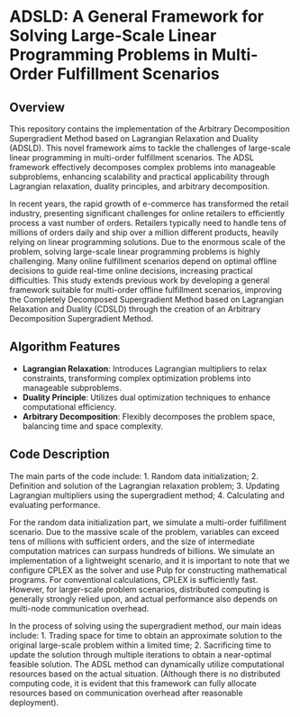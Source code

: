 # ADSLD: A General Framework for Solving Large-Scale Linear Programming Problems in Multi-Order Fulfillment Scenarios

## Overview

This repository contains the implementation of the Arbitrary Decomposition Supergradient Method based on Lagrangian Relaxation and Duality (ADSLD). This novel framework aims to tackle the challenges of large-scale linear programming in multi-order fulfillment scenarios. The ADSL framework effectively decomposes complex problems into manageable subproblems, enhancing scalability and practical applicability through Lagrangian relaxation, duality principles, and arbitrary decomposition.

In recent years, the rapid growth of e-commerce has transformed the retail industry, presenting significant challenges for online retailers to efficiently process a vast number of orders. Retailers typically need to handle tens of millions of orders daily and ship over a million different products, heavily relying on linear programming solutions. Due to the enormous scale of the problem, solving large-scale linear programming problems is highly challenging. Many online fulfillment scenarios depend on optimal offline decisions to guide real-time online decisions, increasing practical difficulties. This study extends previous work by developing a general framework suitable for multi-order offline fulfillment scenarios, improving the Completely Decomposed Supergradient Method based on Lagrangian Relaxation and Duality (CDSLD) through the creation of an Arbitrary Decomposition Supergradient Method.

## Algorithm Features

- **Lagrangian Relaxation**: Introduces Lagrangian multipliers to relax constraints, transforming complex optimization problems into manageable subproblems.
- **Duality Principle**: Utilizes dual optimization techniques to enhance computational efficiency.
- **Arbitrary Decomposition**: Flexibly decomposes the problem space, balancing time and space complexity.

## Code Description

The main parts of the code include: 1. Random data initialization; 2. Definition and solution of the Lagrangian relaxation problem; 3. Updating Lagrangian multipliers using the supergradient method; 4. Calculating and evaluating performance.

For the random data initialization part, we simulate a multi-order fulfillment scenario. Due to the massive scale of the problem, variables can exceed tens of millions with sufficient orders, and the size of intermediate computation matrices can surpass hundreds of billions. We simulate an implementation of a lightweight scenario, and it is important to note that we configure CPLEX as the solver and use Pulp for constructing mathematical programs. For conventional calculations, CPLEX is sufficiently fast. However, for larger-scale problem scenarios, distributed computing is generally strongly relied upon, and actual performance also depends on multi-node communication overhead.

In the process of solving using the supergradient method, our main ideas include: 1. Trading space for time to obtain an approximate solution to the original large-scale problem within a limited time; 2. Sacrificing time to update the solution through multiple iterations to obtain a near-optimal feasible solution. The ADSL method can dynamically utilize computational resources based on the actual situation. (Although there is no distributed computing code, it is evident that this framework can fully allocate resources based on communication overhead after reasonable deployment).

